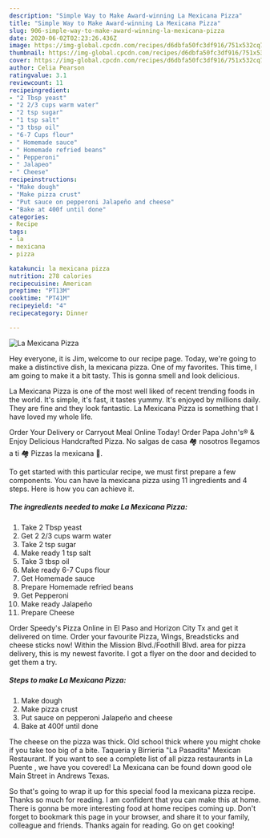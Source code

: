 ```yaml
---
description: "Simple Way to Make Award-winning La Mexicana Pizza"
title: "Simple Way to Make Award-winning La Mexicana Pizza"
slug: 906-simple-way-to-make-award-winning-la-mexicana-pizza
date: 2020-06-02T02:23:26.436Z
image: https://img-global.cpcdn.com/recipes/d6dbfa50fc3df916/751x532cq70/la-mexicana-pizza-recipe-main-photo.jpg
thumbnail: https://img-global.cpcdn.com/recipes/d6dbfa50fc3df916/751x532cq70/la-mexicana-pizza-recipe-main-photo.jpg
cover: https://img-global.cpcdn.com/recipes/d6dbfa50fc3df916/751x532cq70/la-mexicana-pizza-recipe-main-photo.jpg
author: Celia Pearson
ratingvalue: 3.1
reviewcount: 11
recipeingredient:
- "2 Tbsp yeast"
- "2 2/3 cups warm water"
- "2 tsp sugar"
- "1 tsp salt"
- "3 tbsp oil"
- "6-7 Cups flour"
- " Homemade sauce"
- " Homemade refried beans"
- " Pepperoni"
- " Jalapeo"
- " Cheese"
recipeinstructions:
- "Make dough"
- "Make pizza crust"
- "Put sauce on pepperoni Jalapeño and cheese"
- "Bake at 400f until done"
categories:
- Recipe
tags:
- la
- mexicana
- pizza

katakunci: la mexicana pizza 
nutrition: 278 calories
recipecuisine: American
preptime: "PT13M"
cooktime: "PT41M"
recipeyield: "4"
recipecategory: Dinner

---
```



![La Mexicana Pizza](https://img-global.cpcdn.com/recipes/d6dbfa50fc3df916/751x532cq70/la-mexicana-pizza-recipe-main-photo.jpg)

Hey everyone, it is Jim, welcome to our recipe page. Today, we're going to make a distinctive dish, la mexicana pizza. One of my favorites. This time, I am going to make it a bit tasty. This is gonna smell and look delicious.

La Mexicana Pizza is one of the most well liked of recent trending foods in the world. It's simple, it's fast, it tastes yummy. It's enjoyed by millions daily. They are fine and they look fantastic. La Mexicana Pizza is something that I have loved my whole life.

Order Your Delivery or Carryout Meal Online Today! Order Papa John&#39;s® &amp; Enjoy Delicious Handcrafted Pizza. No salgas de casa 🏘️ nosotros llegamos a ti 🏘️ Pizzas la mexicana 🍕.


To get started with this particular recipe, we must first prepare a few components. You can have la mexicana pizza using 11 ingredients and 4 steps. Here is how you can achieve it.

<!--inarticleads1-->

##### The ingredients needed to make La Mexicana Pizza:

1. Take 2 Tbsp yeast
1. Get 2 2/3 cups warm water
1. Take 2 tsp sugar
1. Make ready 1 tsp salt
1. Take 3 tbsp oil
1. Make ready 6-7 Cups flour
1. Get  Homemade sauce
1. Prepare  Homemade refried beans
1. Get  Pepperoni
1. Make ready  Jalapeño
1. Prepare  Cheese


Order Speedy&#39;s Pizza Online in El Paso and Horizon City Tx and get it delivered on time. Order your favourite Pizza, Wings, Breadsticks and cheese sticks now! Within the Mission Blvd./Foothill Blvd. area for pizza delivery, this is my newest favorite. I got a flyer on the door and decided to get them a try. 

<!--inarticleads2-->

##### Steps to make La Mexicana Pizza:

1. Make dough
1. Make pizza crust
1. Put sauce on pepperoni Jalapeño and cheese
1. Bake at 400f until done


The cheese on the pizza was thick. Old school thick where you might choke if you take too big of a bite. Taqueria y Birrieria &#34;La Pasadita&#34; Mexican Restaurant. If you want to see a complete list of all pizza restaurants in La Puente , we have you covered! La Mexicana can be found down good ole Main Street in Andrews Texas. 

So that's going to wrap it up for this special food la mexicana pizza recipe. Thanks so much for reading. I am confident that you can make this at home. There is gonna be more interesting food at home recipes coming up. Don't forget to bookmark this page in your browser, and share it to your family, colleague and friends. Thanks again for reading. Go on get cooking!

